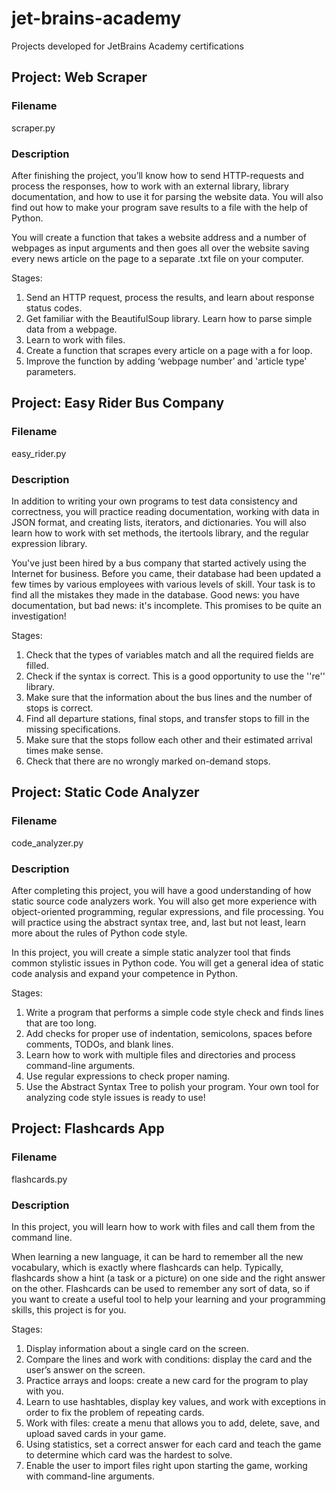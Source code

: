 # jet-brains-academy
Projects developed for JetBrains Academy certifications

## Project: Web Scraper
### Filename
scraper.py

### Description
After finishing the project, you’ll know how to send HTTP-requests and process the responses, how to work with an external library, library documentation, and how to use it for parsing the website data. You will also find out how to make your program save results to a file with the help of Python.

You will create a function that takes a website address and a number of webpages as input arguments and then goes all over the website saving every news article on the page to a separate .txt file on your computer.

Stages:

1) Send an HTTP request, process the results, and learn about response status codes.
2) Get familiar with the BeautifulSoup library. Learn how to parse simple data from a webpage.
3) Learn to work with files.
4) Create a function that scrapes every article on a page with a for loop.
5) Improve the function by adding ‘webpage number’ and 'article type' parameters.


## Project: Easy Rider Bus Company
### Filename
easy_rider.py

### Description
In addition to writing your own programs to test data consistency and correctness, you will practice reading documentation, working with data in JSON format, and creating lists, iterators, and dictionaries. You will also learn how to work with set methods, the itertools library, and the regular expression library.

You've just been hired by a bus company that started actively using the Internet for business. Before you came, their database had been updated a few times by various employees with various levels of skill. Your task is to find all the mistakes they made in the database. Good news: you have documentation, but bad news: it's incomplete. This promises to be quite an investigation!

Stages:

1) Check that the types of variables match and all the required fields are filled.
2) Check if the syntax is correct. This is a good opportunity to use the ''re'' library.
3) Make sure that the information about the bus lines and the number of stops is correct.
4) Find all departure stations, final stops, and transfer stops to fill in the missing specifications.
5) Make sure that the stops follow each other and their estimated arrival times make sense.
6) Check that there are no wrongly marked on-demand stops.


## Project: Static Code Analyzer
### Filename
code_analyzer.py

### Description
After completing this project, you will have a good understanding of how static source code analyzers work. You will also get more experience with object-oriented programming, regular expressions, and file processing. You will practice using the abstract syntax tree, and, last but not least, learn more about the rules of Python code style.

In this project, you will create a simple static analyzer tool that finds common stylistic issues in Python code. You will get a general idea of static code analysis and expand your competence in Python.

Stages:

1) Write a program that performs a simple code style check and finds lines that are too long.
2) Add checks for proper use of indentation, semicolons, spaces before comments, TODOs, and blank lines.
3) Learn how to work with multiple files and directories and process command-line arguments.
4) Use regular expressions to check proper naming.
5) Use the Abstract Syntax Tree to polish your program. Your own tool for analyzing code style issues is ready to use!


## Project: Flashcards App
### Filename
flashcards.py

### Description
In this project, you will learn how to work with files and call them from the command line.

When learning a new language, it can be hard to remember all the new vocabulary, which is exactly where flashcards can help. Typically, flashcards show a hint (a task or a picture) on one side and the right answer on the other. Flashcards can be used to remember any sort of data, so if you want to create a useful tool to help your learning and your programming skills, this project is for you.

Stages:

1) Display information about a single card on the screen.
2) Compare the lines and work with conditions: display the card and the user’s answer on the screen.
3) Practice arrays and loops: create a new card for the program to play with you.
4) Learn to use hashtables, display key values, and work with exceptions in order to fix the problem of repeating cards.
5) Work with files: create a menu that allows you to add, delete, save, and upload saved cards in your game.
6) Using statistics, set a correct answer for each card and teach the game to determine which card was the hardest to solve.
7) Enable the user to import files right upon starting the game, working with command-line arguments.
